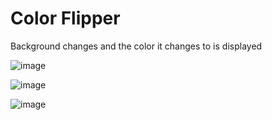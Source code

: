 # Color Flipper
Background changes and the color it changes to is displayed

![image](https://github.com/user-attachments/assets/80fabb55-91d7-41a8-b53a-2d793ba5cf18)

![image](https://github.com/user-attachments/assets/eb6b62ad-3720-4722-ae9f-8558a690b471)

![image](https://github.com/user-attachments/assets/87132c45-3811-49d2-bd0e-18221a1eb7a9)


